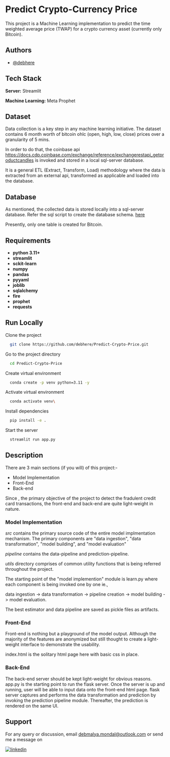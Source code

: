 
# Predict Crypto-Currency Price

This project is a Machine Learning implementation to predict the time weighted average price (TWAP) for a crypto currency asset (currently only Bitcoin).

## Authors

- [@debhere](https://www.github.com/debhere)


## Tech Stack

**Server:** Streamlit

**Machine Learning:** Meta Prophet



## Dataset

Data collection is a key step in any machine learning initiative. The dataset contains 6 month worth of bitcoin ohlc (open, high, low, close) prices over a granularity of 5 mins. 

In order to do that, the coinbase api https://docs.cdp.coinbase.com/exchange/reference/exchangerestapi_getproductcandles is invoked and stored in a local sql-server database.

It is a general ETL (Extract, Transform, Load) methodology where the data is extracted from an external api, transformed as applicable and loaded into the database. 

## Database

As mentioned, the collected data is stored locally into a sql-server database. Refer the sql script to create the database schema. [here](/scripts/database/crypto.sql)

Presently, only one table is created for Bitcoin.

## Requirements

- **python 3.11+**
- **streamlit**
- **sckit-learn**
- **numpy**
- **pandas**
- **pyyaml**
- **joblib**
- **sqlalchemy**
- **fire**
- **prophet**
- **requests**

## Run Locally

Clone the project

```bash
  git clone https://github.com/debhere/Predict-Crypto-Price.git
```

Go to the project directory

```bash
  cd Predict-Crypto-Price
```

Create virtual environment

```bash
  conda create -p venv python=3.11 -y
```

Activate virtual environment

```bash
  conda activate venv\
```



Install dependencies

```bash
  pip install -e .
```

Start the server

```bash
  streamlit run app.py
```

## Description

There are 3 main sections (if you will) of this project:-

- Model Implementation
- Front-End
- Back-end

Since , the primary objective of the project to detect the fradulent credit card transactions, the front-end and back-end are quite light-weight in nature.

### Model Implementation

*src* contains the primary source code of the entire model implmentation mechanism. The primary components are "data ingestion", "data transformation", "model building", and "model evaluation"

*pipeline* contains the data-pipeline and prediction-pipeline.

*utils* directory comprises of common utility functions that is being referred throughout the project.

The starting point of the "model implemention" module is learn.py where each component is being invoked one by one ie., 

data ingestion -> data transformation -> pipeline creation -> model building -> model evaluation.

The best estimator and data pipeline are saved as pickle files as artifacts.

### Front-End

Front-end is nothing but a playground of the model output. Although the majority of the features are anonymized but still thought to create a light-weight interface to demonstrate the usability.

index.html is the solitary html page here with basic css in place.

### Back-End

The back-end server should be kept light-weight for obvious reasons. app.py is the starting point to run the flask server. Once the server is up and running, user will be able to input data onto the front-end html page. flask server captures and performs the data transformation and prediction by invoking the prediction pipeline module. Thereafter, the prediction is rendered on the same UI.

## Support

For any query or discussion, email debmalya.mondal@outlook.com or send me a message on 

[![linkedin](https://img.shields.io/badge/linkedin-0A66C2?style=for-the-badge&logo=linkedin&logoColor=white)](https://www.linkedin.com/in/debmalyamondal)

